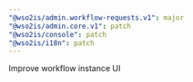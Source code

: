 ```yaml
---
"@wso2is/admin.workflow-requests.v1": major
"@wso2is/admin.core.v1": patch
"@wso2is/console": patch
"@wso2is/i18n": patch
---
```


Improve workflow instance UI
